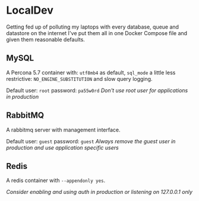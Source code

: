 # LocalDev

Getting fed up of polluting my laptops with every database, queue and datastore
on the internet I've put them all in one Docker Compose file and given them
reasonable defaults.

## MySQL
A Percona 5.7 container with: `utf8mb4` as default, `sql_mode` a little less
restrictive: `NO_ENGINE_SUBSTITUTION` and slow query logging.

Default user: `root` password: `pa55w0rd`
_Don't use root user for applications in production_

## RabbitMQ
A rabbitmq server with management interface.

Default user: `guest` password: `guest`
_Always remove the guest user in production and use application specific users_

## Redis
A redis container with `--appendonly yes`.

_Consider enabling and using auth in production or listening on 127.0.0.1 only_